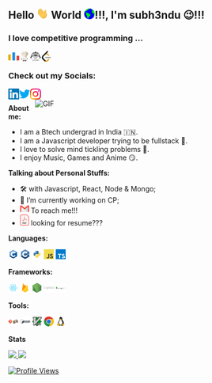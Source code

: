 ## Hello <img src="https://github.com/Venom-61/Venom-61/blob/main/assets/Hi.gif" width="24"/> World <img src="https://github.com/Venom-61/Venom-61/blob/main/assets/Earth.gif" width="22"/>!!!, I'm subh3ndu 😉!!! 

### I love competitive programming ...

<a href="https://codeforces.com/profile/Venom_61" target="_blank">
  <img align="left" alt="Venom_61's Codeforces" width="22px" src="https://github.com/Venom-61/Venom-61/blob/main/assets/codeforces.png" />
</a>

<a href="https://www.codechef.com/users/subh3ndu/" target="_blank">
  <img align="left" alt="Venom_61's Codechef" width="22px" src="https://github.com/Venom-61/Venom-61/blob/main/assets/codechef.jpg" />
</a>

<a href="https://atcoder.jp/users/subh3ndu/" target="_blank">
  <img align="left" alt="Venom_61's Atcoder" width="22px" src="https://github.com/Venom-61/Venom-61/blob/main/assets/atcoder.png" />
</a>

<a href="https://leetcode.com/subh3ndu/" target="_blank">
  <img align="left" alt="Venom_61's Leetcode" width="22px" src="https://github.com/Venom-61/Venom-61/blob/main/assets/leetcode.png" />
</a>

<br />

### Check out my Socials:

<a href="https://www.linkedin.com/in/subhendukarma/" target="_blank">
  <img align="left" alt="Subhendu's Linkdein" width="22px" src="https://github.com/Venom-61/Venom-61/blob/main/assets/Linkedin.svg" />
</a>

<a href="https://twitter.com/subhendukarma" target="_blank">
  <img align="left" alt="Subhendu's Twitter" width="22px" src="https://github.com/Venom-61/Venom-61/blob/main/assets/Twitter.svg" />
</a>

<a href="https://instagram.com/maikarmahoon" target="_blank">
  <img align="left" alt="Subhendu's Twitter" width="22px" src="https://github.com/Venom-61/Venom-61/blob/main/assets/Instagram.svg" />
</a>


<br />

<img align="right" width="450px" alt="GIF" src="https://i.pinimg.com/originals/a7/da/8b/a7da8b6bcd0432826334a0c3c6ad5da3.gif" />


**About me:**
- I am a Btech undergrad in India 🇮🇳.
- I am a Javascript developer trying to be fullstack 🚀.
- I love to solve mind tickling problems 🧠.
- I enjoy Music, Games and Anime 😏.

**Talking about Personal Stuffs:**

- 🛠 with Javascript, React, Node & Mongo; 
- 🔭 I’m currently working on CP;
- <a href="mailto:subhendukarmakar61@gmail.com"><img alt="gmail" width="18px" src="https://github.com/Venom-61/Venom-61/blob/main/assets/Gmail.svg" /></a> To reach me!!! 
- <a href="https://raw.githubusercontent.com/subh3ndu/Resume/main/main.pdf" target="_blank" download><img alt="Download Resume" width="18px" src="https://github.com/Venom-61/Venom-61/blob/main/assets/download.png" /></a> looking for resume??? 

**Languages:**  

<code><img height="20" src="https://raw.githubusercontent.com/github/explore/80688e429a7d4ef2fca1e82350fe8e3517d3494d/topics/c/c.png"></code>
<code><img height="20" src="https://raw.githubusercontent.com/github/explore/80688e429a7d4ef2fca1e82350fe8e3517d3494d/topics/cpp/cpp.png"></code>
<code><img height="20" src="https://raw.githubusercontent.com/github/explore/80688e429a7d4ef2fca1e82350fe8e3517d3494d/topics/python/python.png"></code>
<code><img height="20" src="https://raw.githubusercontent.com/github/explore/80688e429a7d4ef2fca1e82350fe8e3517d3494d/topics/javascript/javascript.png"></code>
<code><img height="20" src="https://raw.githubusercontent.com/github/explore/80688e429a7d4ef2fca1e82350fe8e3517d3494d/topics/typescript/typescript.png"></code>

**Frameworks:**

<code><img height="20" src="https://raw.githubusercontent.com/github/explore/80688e429a7d4ef2fca1e82350fe8e3517d3494d/topics/react/react.png"></code>
<code><img height="20" src="https://raw.githubusercontent.com/github/explore/80688e429a7d4ef2fca1e82350fe8e3517d3494d/topics/firebase/firebase.png"></code>
<code><img height="20" src="https://raw.githubusercontent.com/github/explore/80688e429a7d4ef2fca1e82350fe8e3517d3494d/topics/nodejs/nodejs.png"></code>
<code><img height="20" src="https://raw.githubusercontent.com/github/explore/80688e429a7d4ef2fca1e82350fe8e3517d3494d/topics/express/express.png"></code>
<code><img height="20" src="https://raw.githubusercontent.com/github/explore/80688e429a7d4ef2fca1e82350fe8e3517d3494d/topics/mongodb/mongodb.png"></code>

**Tools:**

<code><img height="20" src="https://raw.githubusercontent.com/github/explore/80688e429a7d4ef2fca1e82350fe8e3517d3494d/topics/git/git.png"></code>
<code><img height="20" src="https://raw.githubusercontent.com/github/explore/80688e429a7d4ef2fca1e82350fe8e3517d3494d/topics/bash/bash.png"></code>
<code><img height="20" src="https://raw.githubusercontent.com/github/explore/80688e429a7d4ef2fca1e82350fe8e3517d3494d/topics/vim/vim.png"></code>
<code><img height="20" src="https://raw.githubusercontent.com/github/explore/80688e429a7d4ef2fca1e82350fe8e3517d3494d/topics/chrome/chrome.png"></code>
<code><img height="20" src="https://raw.githubusercontent.com/github/explore/80688e429a7d4ef2fca1e82350fe8e3517d3494d/topics/linux/linux.png"></code>

**Stats**

<div>
  <a href="https://github.com/subh3ndu">
  <img height="180em" src="https://github-readme-stats.vercel.app/api?username=subh3ndu&show_icons=true&include_all_commits=true&count_private=true"/>
  <img height="180em" src="https://github-readme-stats.vercel.app/api/top-langs/?username=subh3ndu&layout=compact&langs_count=6"/>
</div>

![Profile Views](https://gpvc.arturio.dev/Venom-61)
